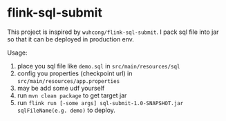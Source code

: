 # flink-sql-submit

This project is inspired by `wuhcong/flink-sql-submit`.
I pack sql file into jar so that it can be deployed in production env.

Usage:
1. place you sql file like `demo.sql` in `src/main/resources/sql`
2. config you properties (checkpoint url) in `src/main/resources/app.properties`
3. may be add some udf yourself
4. run `mvn clean package` to get target jar
5. run `flink run [-some args] sql-submit-1.0-SNAPSHOT.jar sqlFileName(e.g. demo)` to deploy.
